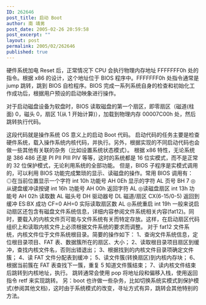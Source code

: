 ```yaml
---
ID: 262646
post_title: 启动 Boot
author: 南 靖男
post_date: 2005-02-26 20:59:58
post_excerpt: ""
layout: post
permalink: 2005/02/262646
published: true
---
```

硬件系统加电 Reset 后，正常情况下 CPU 会执行物理内存地址 FFFFFFF0h 处的指令。根据 x86 的设计，这个地址位于 BIOS 程序中。FFFFFFF0h 处指令通常是 jump 跳转，跳到 BIOS 自检程序。BIOS 完成一系列系统自身的检查和初始化工作成功后，根据用户预设的启动映象进行操作。
<!--more-->对于启动磁盘设备为软盘时，BIOS 读取磁盘的第一个扇区，即零扇区（磁道(柱面) 0，磁头 0，扇区 1(从 1 开始计算)），加载到物理内存 00007C00h 处，然后跳转执行代码。
这段代码就是操作系统 OS 意义上的启动 Boot 代码。
启动代码的任务主要是检查硬件系统，载入操作系统内核代码，并执行。另外，根据实现的不同启动代码也会做一些其他有关联的杂务（比如设置系统状态模式）。
根据 x86 特性，无论系统是 386 486 还是 PI PII PIII PIV 等等，这时的系统都是 16 位实模式，而不是正常的 32 位保护模式，无论利用系统的全部功能。
但是，BIOS 子程序是实模式调用的，可以利用 BIOS 功能完成繁琐的显示、读磁盘的操作。常用 BIOS 调用有：
◎在当前位置显示一个字符 int 10h 功能号 AH 0Eh 显示的字符 AL 页号 BH 7
◎从键盘缓冲读按键 int 16h 功能号 AH 00h 返回字符 AL
◎读磁盘扇区 int 13h 功能号 AH 02h 读取数 AL 磁头号 DH 驱动器号 DL 磁道/扇区 CX(6-15/0-5) 返回到缓冲 ES:BX 成功 CF=0 AH=0 实际读取扇区数 AL
◎系统重启 int 19h
一般来说启动扇区还包含有磁盘文件系统信息，详细内容参阅文件系统相关内容(fat12)。同时，要载入的内核文件页可能与文件系统有关而特定存放。这样，在启动扇区代码组织上和读取内核文件上必须根据文件系统的要求而调整。
对于 fat12 文件系统，内核文件位于文件系统根目录。简要的操作如下：
1、查询文件系统信息，定位根目录项目、FAT 表、数据簇所在的扇区、大小；
2、读取根目录项目扇区到缓冲，查找内核文件名，否则出错退出；
3、根据找到的内核文件目录项确定文件簇；
4、读 FAT 文件分配表到缓冲；
5、读文件簇(转换扇区)到内核内存块；
6、根据当前簇在 FAT 表查找下一簇，重复 5 知道文件簇结束；
7、读内核文件结束后跳转到内核地址，执行。
跳转通常会使用 pop 将地址段和偏移入栈，使用返回指令 retf 来实现跳转。
另：boot 也许做一些杂务，比如切换系统实模式到保护模式(参阅其他文档)，这时由于系统模式的改变，寻址方式有异，跳转会其他特别的方法。